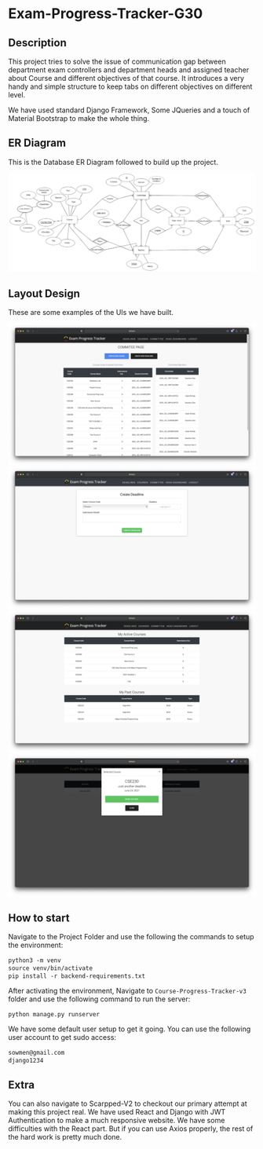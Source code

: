 # Exam-Progress-Tracker-G30

## Description

This project tries to solve the issue of communication gap between department exam controllers and department heads and assigned teacher about Course and different objectives of that course. It introduces a very handy and simple structure to keep tabs on different objectives on different level.

We have used standard Django Framework, Some JQueries and a touch of Material Bootstrap to make the whole thing.

## ER Diagram

This is the Database ER Diagram followed to build up the project.

![](./Images/DB.png "ER Diagram")

## Layout Design

These are some examples of the UIs we have built.

![](./Images/CommitteePage.png "Committee Page")
![](./Images/DeadlineForm.png "Deadline Entry Form Example")
![](./Images/DeadlinePage.png "Deadline Page")
![](./Images/ModalExample.png "Example of Used Modal")

## How to start

Navigate to the Project Folder and use the following the commands to setup the environment:

```
python3 -m venv
source venv/bin/activate
pip install -r backend-requirements.txt
```

After activating the environment, Navigate to `Course-Progress-Tracker-v3` folder and use the following command to run the server:

```
python manage.py runserver
```

We have some default user setup to get it going. You can use the following user account to get sudo access:

```
sowmen@gmail.com
django1234
```

## Extra

You can also navigate to Scarpped-V2 to checkout our primary attempt at making this project real. We have used React and Django with JWT Authentication to make a much responsive website. We have some difficulties with the React part. But if you can use Axios properly, the rest of the hard work is pretty much done.
